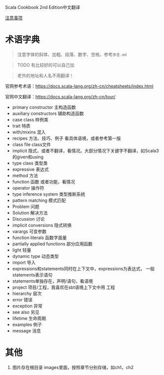 Scala Cookbook 2nd Edition中文翻译

[注意事项](./注意事项.md)

# 术语字典

> 注意字体的斜体、加粗、段落、数字、空格，参考`序言.md`

> TODO 有比较好的可以自己加

> 老外的地址和人名不用翻译！

官网参考术语：https://docs.scala-lang.org/zh-cn/cheatsheets/index.html

官网中文翻译：https://docs.scala-lang.org/zh-cn/tour/

- primary constructor  主构造函数
- auxiliary constructors 辅助构造函数
- case class 样例类
- trait 特质
- with/mixins 混入
- recipes 方法、技巧、例子 看具体语境，或者参考第一版
- class file    class文件
- implicit 隐式，或者不翻译，看情况。大部分情况下关键字不翻译，如Scala3的given和using
- type class 类型类
- expressive 表达式
- method 方法
- function 函数  或者功能，看情况
- operator 操作符
- type inference system 类型推断系统
- pattern matching 模式匹配
- Problem 问题
- Solution 解决方法
- Discussion 讨论
- implicit conversions 隐式转换
- varargs 可变参数
- function literals 函数字面量
- partially applied functions 部分应用函数
- light 轻量
- dynamic type 动态类型
- import 导入
- expressions和statements同时在上下文中，expressions为表达式， 一般statements表示语句
- statements单独存在，声明/语句，看语境
- project 项目/工程，我喜欢在sbt语境上下文中用 工程
- hierarchy 层次
- error 错误 
- exception 异常
- see also 另见
- lifetime 生命周期
- examples 例子
- message 消息

# 其他

1. 图片存在根目录 images里面，按照章节分别存储，如ch1，ch2

